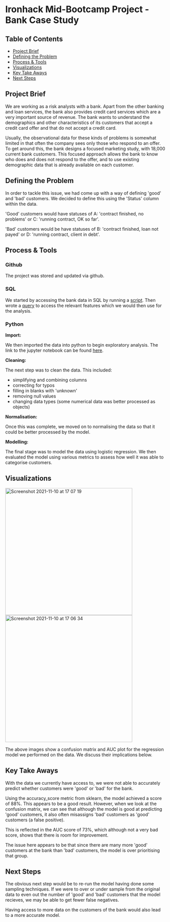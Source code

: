 # Ironhack Mid-Bootcamp Project - Bank Case Study

## Table of Contents
- [Project Brief](#Project-Brief)
- [Defining the Problem](#Defining-the-Problem)
- [Process & Tools](#Process-&-Tools)
- [Visualizations](#Visualizations)
- [Key Take Aways](#Key-Take-Aways)
- [Next Steps](#Next-Steps)


## Project Brief

We are working as a risk analysts with a bank. Apart from the other banking and loan services, the bank also provides credit card services which are a very important source of revenue. The bank wants to understand the demographics and other characteristics of its customers that accept a credit card offer and that do not accept a credit card.

Usually, the observational data for these kinds of problems is somewhat limited in that often the company sees only those who respond to an offer. To get around this, the bank designs a focused marketing study, with 18,000 current bank customers. This focused approach allows the bank to know who does and does not respond to the offer, and to use existing demographic data that is already available on each customer.


## Defining the Problem

In order to tackle this issue, we had come up with a way of defining 'good' and 'bad' customers. We decided to define this using the 'Status' column within the data.

'Good' customers would have statuses of A: 'contract finished, no problems' or C: 'running contract, OK so far'. 

'Bad' customers would be have statuses of B: 'contract finished, loan not payed' or D: 'running contract, client in debt'.


## Process & Tools

### Github

The project was stored and updated via github.

### SQL

We started by accessing the bank data in SQL by running a [script](https://github.com/zachighton/example_layout/blob/main/SQL%20Files/bank_sql_dump_script.sql). Then wrote a [query](https://github.com/zachighton/example_layout/blob/main/SQL%20Files/bank_sql_query.sql) to access the relevant features which we would then use for the analysis.

### Python

**Import:**

We then imported the data into python to begin exploratory analysis. The link to the jupyter notebook can be found [here](https://github.com/zachighton/example_layout/blob/main/Juptyer%20Files/log_regression_bank.ipynb).

**Cleaning:**

The next step was to clean the data. This included:
- simplifying and combining columns
- correcting for typos
- filling in blanks with 'unknown'
- removing null values
- changing data types (some numerical data was better processed as objects)

**Normalisation:**

Once this was complete, we moved on to normalising the data so that it could be better processed by the model.

**Modelling:**

The final stage was to model the data using logistic regression. We then evaluated the model using various metrics to assess how well it was able to categorise customers.

## Visualizations

<img width="400" alt="Screenshot 2021-11-10 at 17 07 19" src="https://user-images.githubusercontent.com/89530964/141149155-d1e85682-f494-4696-aa82-d7e9dd15cd95.png">


<img width="400" alt="Screenshot 2021-11-10 at 17 06 34" src="https://user-images.githubusercontent.com/89530964/141149037-2a2d5e27-bcd7-4e48-8f4b-750ebdbf0d50.png">


The above images show a confusion matrix and AUC plot for the regression model we performed on the data. We discuss their implications below.

## Key Take Aways

With the data we currently have access to, we were  not able to accurately predict whether customers were 'good' or 'bad' for the bank.

Using the accuracy_score metric from sklearn, the model achieved a score of 88%. This appears to be a good result. However, when we look at the confusion matrix, we can see that although the model is good at predicting 'good' customers, it also often misassigns 'bad' customers as 'good' customers (a false positive).

This is reflected in the AUC score of 73%, which although not a very bad score, shows that there is room for improvement.

The issue here appears to be that since there are many more 'good' customers at the bank than 'bad' customers, the model is over prioritising that group.

## Next Steps

The obvious next step would be to re-run the model having done some sampling techniques. If we were to over or under sample from the original data to even out the number of 'good' and 'bad' customers that the model recieves, we may be able to get fewer false negatives.

Having access to more data on the customers of the bank would also lead to a more accurate model.
